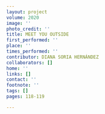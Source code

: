 ```yaml
---
layout: project
volume: 2020
image: ''
photo_credit: ''
title: MEET YOU OUTSIDE
first_performed: ''
place: ''
times_performed: ''
contributor: DIANA SORIA HERNÁNDEZ
collaborators: []
home: ''
links: []
contact: ''
footnote: ''
tags: []
pages: 118-119

---
```





